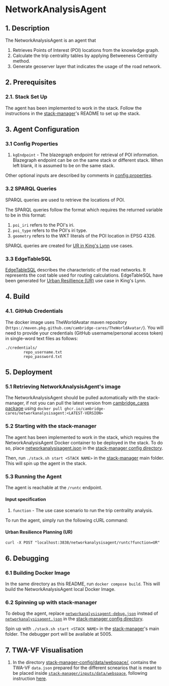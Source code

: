 # NetworkAnalysisAgent
## 1. Description
The NetworkAnalysisAgent is an agent that
1) Retrieves Points of Interest (POI) locations from the knowledge graph.
2) Calculate the trip centrality tables by applying Betweeness Centrality method.
3) Generate geoserver layer that indicates the usage of the road network.

## 2. Prerequisites
### 2.1. Stack Set Up
The agent has been implemented to work in the stack. Follow the instructions in the [stack-manager]'s README to set up the stack.

## 3. Agent Configuration 
### 3.1 Config Properties
1) `kgEndpoint` - The blazegraph endpoint for retrieval of POI information. Blazegraph endpoint can be on the same stack or different stack. When left blank, it is assumed to be on the same stack.

Other optional inputs are described by comments in [config.properties](inputs/config.properties).

### 3.2 SPARQL Queries
SPARQL queries are used to retrieve the locations of POI. 

The SPARQL queries follow the format which requires the returned variable to be in this format: 
1) `poi_iri` refers to the POI's iri. 
2) `poi_type` refers to the POI's iri type. 
3) `geometry` refers to the WKT literals of the POI location in EPSG 4326. 

SPARQL queries are created for [UR in King's Lynn](inputs/UR/POIqueries/) use cases.

### 3.3 EdgeTableSQL
[EdgeTableSQL](https://docs.pgrouting.org/2.5/en/pgRouting-concepts.html#description-of-the-edges-sql-query-for-dijkstra-like-functions) describes the characteristic of the road networks. It represents the cost table used for routing calculations. EdgeTableSQL have been generated for [Urban Resillience (UR)](inputs/UR/edgesSQLTable/) use case in King's Lynn.

## 4. Build
### 4.1. GitHub Credentials
The docker image uses TheWorldAvatar maven repository (`https://maven.pkg.github.com/cambridge-cares/TheWorldAvatar/`).
You will need to provide your credentials (GitHub username/personal access token) in single-word text files as follows:
```
./credentials/
        repo_username.txt
        repo_password.txt
```

## 5. Deployment
### 5.1 Retrieving NetworkAnalysisAgent's image
The NetworkAnalysisAgent should be pulled automatically with the stack-manager, if not you can pull the latest version from [cambridge_cares package](https://github.com/orgs/cambridge-cares/packages/container/package/networkanalysisagent) using `docker pull ghcr.io/cambridge-cares/networkanalysisagent:<LATEST-VERSION>`

### 5.2 Starting with the stack-manager
The agent has been implemented to work in the stack, which requires the NetworkAnalysisAgent Docker container to be deployed in the stack. To do so, place [networkanalysisagent.json](stack-manager-config/inputs/config/services/networkanalysisagent.json) in the [stack-manager config directory].

Then, run `./stack.sh start <STACK NAME>` in the [stack-manager] main folder. This will spin up the agent in the stack.

### 5.3 Running the Agent
The agent is reachable at the `/runtc` endpoint.
#### Input specification
1) `function` - The use case scenario to run the trip centrality analysis.

To run the agent, simply run the following cURL command:

#### Urban Resilience Planning (UR)
```
curl -X POST "localhost:3838/networkanalysisagent/runtc?function=UR"
```

## 6. Debugging
### 6.1 Building Docker Image
In the same directory as this README, run `docker compose build`. This will build the NetworkAnalysisAgent local Docker Image. 

### 6.2 Spinning up with stack-manager
To debug the agent, replace [`networkanalysisagent-debug.json`](stack-manager-config/inputs/config/services/networkanalysisagent-debug.json) instead of [`networkanalysisagent.json`](stack-manager-config/inputs/config/services/networkanalysisagent.json) in the [stack-manager config directory]. 

Spin up with `./stack.sh start <STACK NAME>` in the [stack-manager]'s main folder.
The debugger port will be available at 5005.

## 7. TWA-VF Visualisation
1) In the directory [stack-manager-config/data/webspace/](stack-manager-config/data/webspace/), contains the TWA-VF `data.json` prepared for the different scnearios that is meant to be placed inside [`stack-manager/inputs/data/webspace`](https://github.com/cambridge-cares/TheWorldAvatar/tree/main/Deploy/stacks/dynamic/stack-manager/inputs/data), following instruction [here](https://github.com/cambridge-cares/TheWorldAvatar/tree/main/Deploy/stacks/dynamic/stack-manager#example---including-a-visualisation).


[stack-data-uploader]: https://github.com/cambridge-cares/TheWorldAvatar/tree/main/Deploy/stacks/dynamic/stack-data-uploader
[stack-manager]: https://github.com/cambridge-cares/TheWorldAvatar/tree/main/Deploy/stacks/dynamic/stack-manager
[stack-manager config directory]: https://github.com/cambridge-cares/TheWorldAvatar/tree/main/Deploy/stacks/dynamic/stack-manager/inputs/config/services
[inputs]: stack-data-uploader-inputs/
